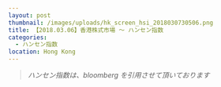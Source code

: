 ```yaml
---
layout: post
thumbnail: /images/uploads/hk_screen_hsi_2018030730506.png
title: 【2018.03.06】香港株式市場 〜 ハンセン指数
categories:
  - ハンセン指数
location: Hong Kong
---
```

>_ハンセン指数は、bloomberg を引用させて頂いております_
